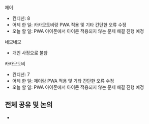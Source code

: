 
제이
- 컨디션: 8
- 어제 한 일: 카카모토비랑 PWA 적용 및 기타 간단한 오류 수정
- 오늘 할 일: PWA 아이폰에서 아이콘 적용되지 않는 문제 해결 진행 예정

네모네모
- 개인 사정으로 불참

카카모토비
- 컨디션: 7
- 어제 한 일: 제이랑 PWA 적용 및 기타 간단한 오류 수정
- 오늘 할 일: PWA 아이폰에서 아이콘 적용되지 않는 문제 해결 진행 예정

## 전체 공유 및 논의
- 